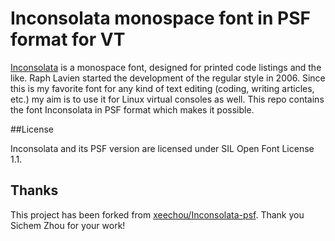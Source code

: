 # Inconsolata monospace font in PSF format for VT

[Inconsolata](http://www.levien.com/type/myfonts/inconsolata.html) is a monospace font, designed for printed code listings and the like. Raph Lavien started the development of the regular style in 2006. Since this is my favorite font for any kind of text editing (coding, writing articles, etc.) my aim is to use it for Linux virtual consoles as well. This repo contains the font Inconsolata in PSF format which makes it possible.

##License

Inconsolata and its PSF version are licensed under SIL Open Font License 1.1.

## Thanks

This project has been forked from [xeechou/Inconsolata-psf](https://github.com/xeechou/Inconsolata-psf). Thank you Sichem Zhou for your work!
  
